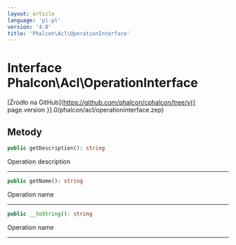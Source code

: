 ```yaml
---
layout: article
language: 'pl-pl'
version: '4.0'
title: 'Phalcon\Acl\OperationInterface'
---
```

# Interface **Phalcon\Acl\OperationInterface**

[Źródło na GitHub](https://github.com/phalcon/cphalcon/tree/v{{ page.version }}.0/phalcon/acl/operationinterface.zep)

## Metody

```php
public getDescription(): string
```

Operation description

* * *

```php
public getName(): string
```

Operation name

* * *

```php
public __toString(): string
```

Operation name

* * *